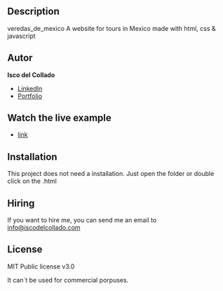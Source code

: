 ## Description

veredas_de_mexico
A website for tours in Mexico made with html, css &amp; javascript

## Autor
**Isco del Collado**

* [LinkedIn](https://www.linkedin.com/in/franciscodelcollados/)
* [Portfolio](https://iscodelcollado.com)

## Watch the live example
- [link](https://pakolalo.github.io/veredas_de_mexico/)

## Installation

This project does not need a installation. Just open the folder or double click on the .html

## Hiring 

If you want to hire me, you can send me an email to info@iscodelcollado.com

## License 

MIT Public license v3.0

It can´t be used for commercial porpuses.
